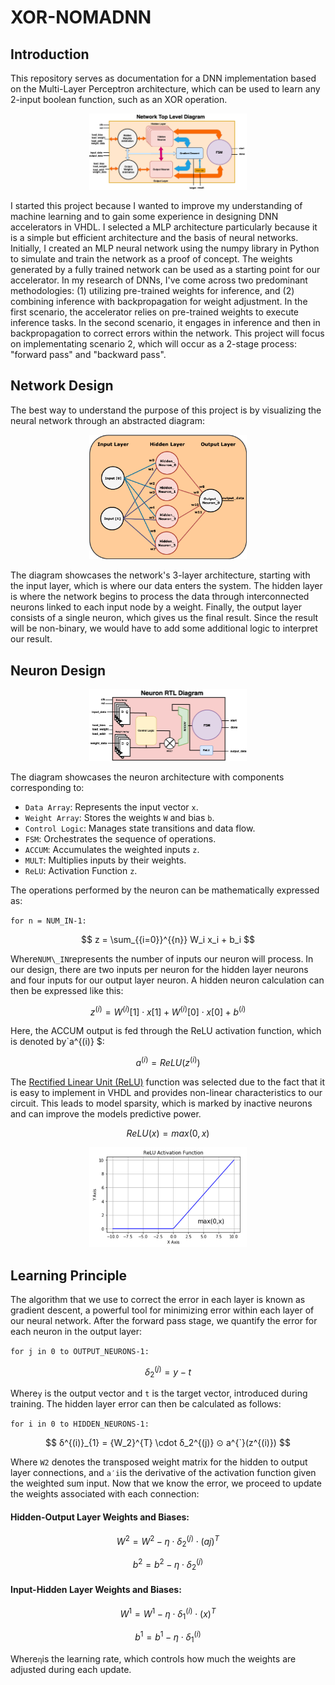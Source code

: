 # XOR-NOMADNN

## Introduction
This repository serves as documentation for a DNN implementation based on the Multi-Layer Perceptron architecture, which can be used to learn any 2-input boolean function, such as an XOR operation.

<p align="center">
  <img src="diagrams/network_bd.png" width="50%" height="50%">
</p>

I started this project because I wanted to improve my understanding of machine learning and to gain some experience in designing DNN accelerators in VHDL. I selected a MLP architecture particularly because it is a simple but efficient architecture and the basis of neural networks. Initially, I created an MLP neural network using the numpy library in Python to simulate and train the network as a proof of concept. The weights generated by a fully trained network can be used as a starting point for our accelerator. In my research of DNNs, I've come across two predominant methodologies: (1) utilizing pre-trained weights for inference, and (2) combining inference with backpropagation for weight adjustment. In the first scenario, the accelerator relies on pre-trained weights to execute inference tasks. In the second scenario, it engages in inference and then in backpropagation to correct errors within the network. This project will focus on implementating scenario 2, which will occur as a 2-stage process: "forward pass" and "backward pass". 

## Network Design
The best way to understand the purpose of this project is by visualizing the neural network through an abstracted diagram:

<p align="center">
    <img src="diagrams/hld_network.png" width="50%" height="50%">
</p>

The diagram showcases the network's 3-layer architecture, starting with the input layer, which is where our data enters the system. The hidden layer is where the network begins to process the data through interconnected neurons linked to each input node by a weight. Finally, the output layer consists of a single neuron, which gives us the final result. Since the result will be non-binary, we would have to add some additional logic to interpret our result.

## Neuron Design

<p align="center">
    <img src="diagrams/neuron.png" width="50%" height="50%">
</p>

The diagram showcases the neuron architecture with components corresponding to:

- `Data Array`: Represents the input vector `x`.
- `Weight Array`: Stores the weights `W` and bias `b`.
- `Control Logic`: Manages state transitions and data flow.
- `FSM`: Orchestrates the sequence of operations.
- `ACCUM`: Accumulates the weighted inputs `z`.
- `MULT`: Multiplies inputs by their weights.
- `ReLU`: Activation Function `z`.

The operations performed by the neuron can be mathematically expressed as:

`for n = NUM_IN-1:` 

$$ z = \sum_{{i=0}}^{{n}} W_i x_i + b_i $$

Where`NUM\_IN`represents the number of inputs our neuron will process. In our design, there are two inputs per neuron for the hidden layer neurons and four inputs for our output layer neuron. A hidden neuron calculation can then be expressed like this: 

$$ z^{(i)} = W^{(i)}[1] \cdot x[1] + W^{(i)}[0] \cdot x[0] + b^{(i)} $$

Here, the ACCUM output is fed through the ReLU activation function, which is denoted by`a^{(i)} $: 

$$ a^{(i)} = ReLU(z^{(i)}) $$

The [Rectified Linear Unit (ReLU)](https://www.nomidl.com/deep-learning/what-is-relu-and-sigmoid-activation-function/) function was selected due to the fact that it is easy to implement in VHDL and provides non-linear characteristics to our circuit. This leads to model sparsity, which is marked by inactive neurons and can improve the models predictive power.  

$$ ReLU(x)=max(0,x) $$

<p align="center">
    <img src="diagrams/ReLU.png" width="50%" height="50%">
</p>

## Learning Principle

The algorithm that we use to correct the error in each layer is known as gradient descent, a powerful tool for minimizing error within each layer of our neural network. After the forward pass stage, we quantify the error for each neuron in the output layer: 

`for j in 0 to OUTPUT_NEURONS-1:` 

$$ δ^{(j)}_{2} = y - t $$

Where`y` is the output vector and `t` is the target vector, introduced during training. The hidden layer error can then be calculated as follows:

`for i in 0 to HIDDEN_NEURONS-1:`

$$ δ^{(i)}_{1} = {W_2}^{T} \cdot δ_2^{(j)} ⊙ a^{`}(z^{(i)}) $$

Where `W2` denotes the transposed weight matrix for the hidden to output layer connections, and `a′i`is the derivative of the activation function given the weighted sum input. Now that we know the error, we proceed to update the weights associated with each connection: 


#### Hidden-Output Layer Weights and Biases:

$$ {W^{2}} = {W^{2}} − η \cdot δ^{(j)}_{2} \cdot (aj)^{T} $$

$$ {b^{2}} = {b^{2}} − η \cdot δ^{(j)}_{2} $$

#### Input-Hidden Layer Weights and Biases:

$$ {W^{1}} = {W^{1}} − η \cdot δ^{(i)}_{1} \cdot (x)^{T} $$

$$ {b^{1}} = {b^{1}} − η \cdot δ^{(i)}_{1} $$

Where`η`is the learning rate, which controls how much the weights are adjusted during each update.

